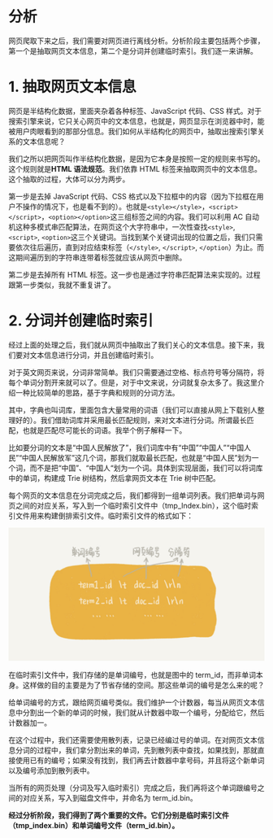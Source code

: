 # 分析

网页爬取下来之后，我们需要对网页进行离线分析。分析阶段主要包括两个步骤，第一个是抽取网页文本信息，第二个是分词并创建临时索引。我们逐一来讲解。



# 1. 抽取网页文本信息

网页是半结构化数据，里面夹杂着各种标签、JavaScript 代码、CSS 样式。对于搜索引擎来说，它只关心网页中的文本信息，也就是，网页显示在浏览器中时，能被用户肉眼看到的那部分信息。我们如何从半结构化的网页中，抽取出搜索引擎关系的文本信息呢？

我们之所以把网页叫作半结构化数据，是因为它本身是按照一定的规则来书写的。这个规则就是**HTML 语法规范**。我们依靠 HTML 标签来抽取网页中的文本信息。这个抽取的过程，大体可以分为两步。

第一步是去掉 JavaScript 代码、CSS 格式以及下拉框中的内容（因为下拉框在用户不操作的情况下，也是看不到的）。也就是`<style></style>`，`<script></script>`，`<option></option>`这三组标签之间的内容。我们可以利用 AC 自动机这种多模式串匹配算法，在网页这个大字符串中，一次性查找`<style>`, `<script>`, `<option>`这三个关键词。当找到某个关键词出现的位置之后，我们只需要依次往后遍历，直到对应结束标签（`</style>`, `</script>`, `</option`）为止。而这期间遍历到的字符串连带着标签就应该从网页中删除。

第二步是去掉所有 HTML 标签。这一步也是通过字符串匹配算法来实现的。过程跟第一步类似，我就不重复讲了。



# 2. 分词并创建临时索引

经过上面的处理之后，我们就从网页中抽取出了我们关心的文本信息。接下来，我们要对文本信息进行分词，并且创建临时索引。

对于英文网页来说，分词非常简单。我们只需要通过空格、标点符号等分隔符，将每个单词分割开来就可以了。但是，对于中文来说，分词就复杂太多了。我这里介绍一种比较简单的思路，基于字典和规则的分词方法。

其中，字典也叫词库，里面包含大量常用的词语（我们可以直接从网上下载别人整理好的）。我们借助词库并采用最长匹配规则，来对文本进行分词。所谓最长匹配，也就是匹配尽可能长的词语。我举个例子解释一下。

比如要分词的文本是“中国人民解放了”，我们词库中有“中国”“中国人”“中国人民”“中国人民解放军”这几个词，那我们就取最长匹配，也就是“中国人民”划为一个词，而不是把“中国”、“中国人“划为一个词。具体到实现层面，我们可以将词库中的单词，构建成 Trie 树结构，然后拿网页文本在 Trie 树中匹配。

每个网页的文本信息在分词完成之后，我们都得到一组单词列表。我们把单词与网页之间的对应关系，写入到一个临时索引文件中（tmp_Index.bin），这个临时索引文件用来构建倒排索引文件。临时索引文件的格式如下：

![img](./assets/image-20211107201414130.png)

在临时索引文件中，我们存储的是单词编号，也就是图中的 term_id，而非单词本身。这样做的目的主要是为了节省存储的空间。那这些单词的编号是怎么来的呢？

给单词编号的方式，跟给网页编号类似。我们维护一个计数器，每当从网页文本信息中分割出一个新的单词的时候，我们就从计数器中取一个编号，分配给它，然后计数器加一。

在这个过程中，我们还需要使用散列表，记录已经编过号的单词。在对网页文本信息分词的过程中，我们拿分割出来的单词，先到散列表中查找，如果找到，那就直接使用已有的编号；如果没有找到，我们再去计数器中拿号码，并且将这个新单词以及编号添加到散列表中。

当所有的网页处理（分词及写入临时索引）完成之后，我们再将这个单词跟编号之间的对应关系，写入到磁盘文件中，并命名为 term_id.bin。



**经过分析阶段，我们得到了两个重要的文件。它们分别是临时索引文件（tmp_index.bin）和单词编号文件（term_id.bin）。**

